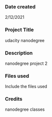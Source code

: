### Date created
2/12/2021

### Project Title
udacity nanodegree

### Description
nanodegree project 2 

### Files used
Include the files used

### Credits
nanodegree classes

